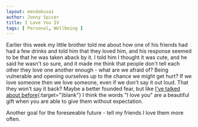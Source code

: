 ```yaml
---
layout: mendokusai
author: Jonny Spicer
title: I Love You IV
tags: [ Personal, Wellbeing ]
---
```

Earlier this week my little brother told me about how one of his friends had had a few drinks and told him that they loved him, and his response seemed to be that he was taken aback
by it. I told him I thought it was cute, and he said he wasn't so sure, and it made me think that people don't tell each other they love one another enough - what are we afraid of?
Being vulnerable and opening ourselves up to the chance we might get hurt? If we love someone then we love someone, even if we don't say it out loud. That they won't say it back?
Maybe a better founded fear, but like [I've talked about before](/mendokusai/2019/05/03/i-love-you-ii){:target=")blank"} I think the words "I love you" are a beautiful gift when you
are able to give them without expectation.

Another goal for the foreseeable future - tell my friends I love them more often.
